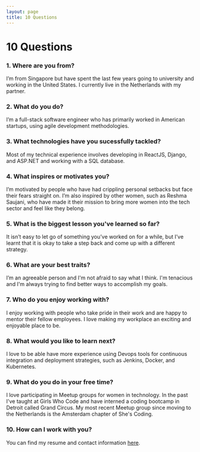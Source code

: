 ```yaml
---
layout: page
title: 10 Questions
---
```


<h1>10 Questions</h1>

### 1. Where are you from?

I’m from Singapore but have spent the last few years going to university and working in the United States. I currently live in the Netherlands with my partner.

### 2. What do you do?

I’m a full-stack software engineer who has primarily worked in American startups, using agile development methodologies.

### 3. What technologies have you sucessfully tackled?

Most of my technical experience involves developing in ReactJS, Django, and ASP.NET and working with a SQL database.

### 4.  What inspires or motivates you?

I’m motivated by people who have had crippling personal setbacks but face their fears straight on. I’m also inspired by other women, such as Reshma Saujani, who have made it their mission to bring more women into the tech sector and feel like they belong.

### 5. What is the biggest lesson you've learned so far?

It isn’t easy to let go of something you’ve worked on for a while, but I’ve learnt that it is okay to take a step back and come up with a different strategy.

### 6. What are your best traits?

I’m an agreeable person and I'm not afraid to say what I think. I'm tenacious and I'm always trying to find better ways to accomplish my goals. 

### 7. Who do you enjoy working with?
 
I enjoy working with people who take pride in their work and are happy to mentor their fellow employees. I love making my workplace an exciting and enjoyable place to be.

### 8. What would you like to learn next?

I love to be able have more experience using Devops tools for continuous integration and deployment strategies, such as Jenkins, Docker, and Kubernetes. 

### 9. What do you do in your free time?

I love participating in Meetup groups for women in technology. In the past I've taught at Girls Who Code and have interned a coding bootcamp in Detroit called Grand Circus. My most recent Meetup group since moving to the Netherlands is the Amsterdam chapter of She's Coding.

### 10. How can I work with you?

You can find my resume and contact information [here](https://drive.google.com/file/d/1S8L_AHklIJpyAZuL-xn_EuSXrsYKFyZB/view).